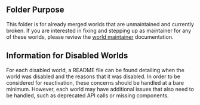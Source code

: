 ## Folder Purpose

This folder is for already merged worlds that are unmaintained and currently broken. If you are interested in fixing and
stepping up as maintainer for any of these worlds, please review the [world maintainer](/docs/world%20maintainer.md)
documentation.

## Information for Disabled Worlds

For each disabled world, a README file can be found detailing when the world was disabled and the reasons that it
was disabled. In order to be considered for reactivation, these concerns should be handled at a bare minimum. However,
each world may have additional issues that also need to be handled, such as deprecated API calls or missing components.



